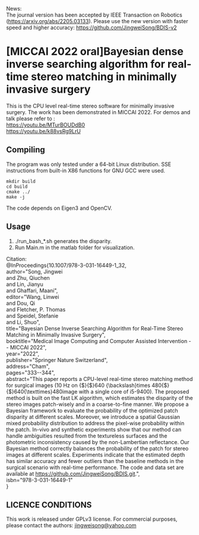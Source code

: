 News:  
The journal version has been accepted by IEEE Transaction on Robotics (https://arxiv.org/abs/2205.03133). Please use the new version with faster speed and higher accuracy:
https://github.com/JingweiSong/BDIS-v2

# [MICCAI 2022 oral]Bayesian dense inverse searching algorithm for real-time stereo matching in minimally invasive surgery #

This is the CPU level real-time stereo software for minimally invasive surgery. The work has been demonstrated in MICCAI 2022. For demos and talk please refer to :    
https://youtu.be/MTurBOUDdB0    
https://youtu.be/k88vsRg9LrU    

 
  
## Compiling ##

The program was only tested under a 64-bit Linux distribution.
SSE instructions from built-in X86 functions for GNU GCC were used.


```
mkdir build
cd build
cmake ../
make -j
```

The code depends on Eigen3 and OpenCV.
      

## Usage ##
1. ./run_bash_*.sh generates the disparity.      
2. Run Main.m in the matlab folder for visualization.      
      

Citation:      
@InProceedings{10.1007/978-3-031-16449-1_32,      
author="Song, Jingwei      
and Zhu, Qiuchen      
and Lin, Jianyu      
and Ghaffari, Maani",      
editor="Wang, Linwei      
and Dou, Qi      
and Fletcher, P. Thomas      
and Speidel, Stefanie      
and Li, Shuo",      
title="Bayesian Dense Inverse Searching Algorithm for Real-Time Stereo Matching in Minimally Invasive Surgery",      
booktitle="Medical Image Computing and Computer Assisted Intervention -- MICCAI 2022",      
year="2022",      
publisher="Springer Nature Switzerland",      
address="Cham",      
pages="333--344",      
abstract="This paper reports a CPU-level real-time stereo matching method for surgical images (10 Hz on {\$}{\$}640 {\backslash}times 480{\$}{\$}640{\texttimes}480image with a single core of i5-9400). The proposed method is built on the fast LK algorithm, which estimates the disparity of the stereo images patch-wisely and in a coarse-to-fine manner. We propose a Bayesian framework to evaluate the probability of the optimized patch disparity at different scales. Moreover, we introduce a spatial Gaussian mixed probability distribution to address the pixel-wise probability within the patch. In-vivo and synthetic experiments show that our method can handle ambiguities resulted from the textureless surfaces and the photometric inconsistency caused by the non-Lambertian reflectance. Our Bayesian method correctly balances the probability of the patch for stereo images at different scales. Experiments indicate that the estimated depth has similar accuracy and fewer outliers than the baseline methods in the surgical scenario with real-time performance. The code and data set are available at https://github.com/JingweiSong/BDIS.git.",      
isbn="978-3-031-16449-1"      
}           


## LICENCE CONDITIONS ##

This work is released under GPLv3 license. For commercial purposes, please contact the authors: jingweisong@yahoo.com











